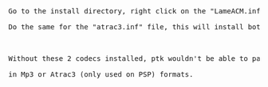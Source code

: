 <pre>
Go to the install directory, right click on the "LameACM.inf" file and selected "install".<br>
Do the same for the "atrac3.inf" file, this will install both codecs in the system.<br>
<br>
Without these 2 codecs installed, ptk wouldn't be able to pack samples<br>
in Mp3 or Atrac3 (only used on PSP) formats.<br>
</pre>